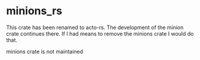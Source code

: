 # minions_rs

This crate has been renamed to acto-rs.
The development of the minion crate continues there.
If I had means to remove the minions crate I would do that.

minions crate is not maintained

